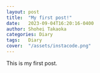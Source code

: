```yaml
---
layout: post
title:  "My first post!"
date:   2023-09-04T16:20:16-0400
author: Shohei Takaoka
categories: Diary
tags:	Diary
cover:  "/assets/instacode.png"
---
```


This is my first post.
